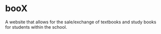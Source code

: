 # booX
A website that allows for the sale/exchange of textbooks and study books for students within the school.
